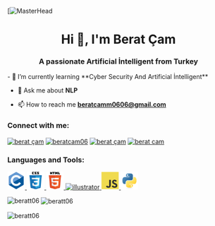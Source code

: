 [![MasterHead](https://www.unite.ai/wp-content/uploads/2022/11/ai-video-generators-1000x600.png)
<h1 align="center">Hi 👋, I'm Berat Çam</h1>
<h3 align="center">A passionate Artificial İntelligent from Turkey</h3>
- 🌱 I’m currently learning **Cyber Security And Artificial İntelligent**

- 💬 Ask me about **NLP**

- 📫 How to reach me **beratcamm0606@gmail.com**

<h3 align="left">Connect with me:</h3>
<p align="left">
<a href="https://linkedin.com/in/berat çam" target="blank"><img align="center" src="https://raw.githubusercontent.com/rahuldkjain/github-profile-readme-generator/master/src/images/icons/Social/linked-in-alt.svg" alt="berat çam" height="30" width="40" /></a>
<a href="https://instagram.com/beratcam06" target="blank"><img align="center" src="https://raw.githubusercontent.com/rahuldkjain/github-profile-readme-generator/master/src/images/icons/Social/instagram.svg" alt="beratcam06" height="30" width="40" /></a>
<a href="https://www.youtube.com/c/berat çam" target="blank"><img align="center" src="https://raw.githubusercontent.com/rahuldkjain/github-profile-readme-generator/master/src/images/icons/Social/youtube.svg" alt="berat çam" height="30" width="40" /></a>
<a href="https://www.hackerrank.com/berat cam" target="blank"><img align="center" src="https://raw.githubusercontent.com/rahuldkjain/github-profile-readme-generator/master/src/images/icons/Social/hackerrank.svg" alt="berat cam" height="30" width="40" /></a>
</p>

<h3 align="left">Languages and Tools:</h3>
<p align="left"> <a href="https://www.cprogramming.com/" target="_blank" rel="noreferrer"> <img src="https://raw.githubusercontent.com/devicons/devicon/master/icons/c/c-original.svg" alt="c" width="40" height="40"/> </a> <a href="https://www.w3schools.com/css/" target="_blank" rel="noreferrer"> <img src="https://raw.githubusercontent.com/devicons/devicon/master/icons/css3/css3-original-wordmark.svg" alt="css3" width="40" height="40"/> </a> <a href="https://www.w3.org/html/" target="_blank" rel="noreferrer"> <img src="https://raw.githubusercontent.com/devicons/devicon/master/icons/html5/html5-original-wordmark.svg" alt="html5" width="40" height="40"/> </a> <a href="https://www.adobe.com/in/products/illustrator.html" target="_blank" rel="noreferrer"> <img src="https://www.vectorlogo.zone/logos/adobe_illustrator/adobe_illustrator-icon.svg" alt="illustrator" width="40" height="40"/> </a> <a href="https://developer.mozilla.org/en-US/docs/Web/JavaScript" target="_blank" rel="noreferrer"> <img src="https://raw.githubusercontent.com/devicons/devicon/master/icons/javascript/javascript-original.svg" alt="javascript" width="40" height="40"/> </a> <a href="https://www.python.org" target="_blank" rel="noreferrer"> <img src="https://raw.githubusercontent.com/devicons/devicon/master/icons/python/python-original.svg" alt="python" width="40" height="40"/> </a> </p>

<p><img align="left" src="https://github-readme-stats.vercel.app/api/top-langs?username=beratt06&show_icons=true&locale=en&layout=compact" alt="beratt06" /></p>

<p>&nbsp;<img align="center" src="https://github-readme-stats.vercel.app/api?username=beratt06&show_icons=true&locale=en" alt="beratt06" /></p>

<p><img align="center" src="https://github-readme-streak-stats.herokuapp.com/?user=beratt06&" alt="beratt06" /></p>
